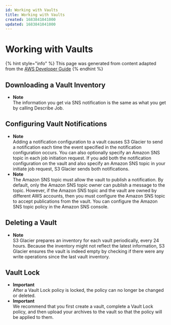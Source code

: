 ```yaml
---
id: Working with Vaults
title: Working with Vaults
created: 1683841041000
updated: 1683841041000
---
```

# Working with Vaults

{% hint style="info" %}
This page was generated from content adapted from the [AWS Developer Guide](https://github.com/awsdocs/amazon-glacier-developer-guide.git)
{% endhint %}

## Downloading a Vault Inventory

- **Note**  
The information you get via SNS notification is the same as what you get by calling Describe Job\.


## Configuring Vault Notifications

- **Note**  
Adding a notification configuration to a vault causes S3 Glacier to send a notification each time the event specified in the notification configuration occurs\. You can also optionally specify an Amazon SNS topic in each job initiation request\. If you add both the notification configuration on the vault and also specify an Amazon SNS topic in your initiate job request, S3 Glacier sends both notifications\.
- **Note**  
The Amazon SNS topic must allow the vault to publish a notification\. By default, only the Amazon SNS topic owner can publish a message to the topic\. However, if the Amazon SNS topic and the vault are owned by different AWS accounts, then you must configure the Amazon SNS topic to accept publications from the vault\. You can configure the Amazon SNS topic policy in the Amazon SNS console\.


## Deleting a Vault

- **Note**  
S3 Glacier prepares an inventory for each vault periodically, every 24 hours\. Because the inventory might not reflect the latest information, S3 Glacier ensures the vault is indeed empty by checking if there were any write operations since the last vault inventory\.


## Vault Lock

- **Important**  
After a Vault Lock policy is locked, the policy can no longer be changed or deleted\.
- **Important**  
We recommend that you first create a vault, complete a Vault Lock policy, and then upload your archives to the vault so that the policy will be applied to them\.

